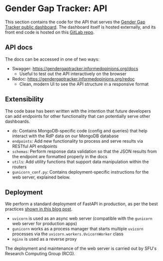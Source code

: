 # Gender Gap Tracker: API

This section contains the code for the API that serves the [Gender Gap Tracker public dashboard](https://gendergaptracker.informedopinions.org/). The dashboard itself is hosted externally, and its front end code is hosted on this [GitLab repo](https://gitlab.com/client-transfer-group/gender-gap-tracker).

## API docs

The docs can be accessed in one of two ways:

* Swagger: https://gendergaptracker.informedopinions.org/docs
  * Useful to test out the API interactively on the browser
* Redoc: https://gendergaptracker.informedopinions.org/redoc
  * Clean, modern UI to see the API structure in a responsive format

## Extensibility

The code base has been written with the intention that future developers can add endpoints for other functionality that can potentially serve other dashboards.

* `db`: Contains MongoDB-specific code (config and queries) that help interact with the RdP data on our MongoDB database
* `endpoints`: Add new functionality to process and serve results via RESTful API endpoints
* `schemas`: Perform response data validation so that the JSON results from the endpoint are formatted properly in the docs
* `utils`: Add utility functions that support data manipulation within the routers
* `gunicorn_conf.py`: Contains deployment-specific instructions for the web server, explained below.

## Deployment

We perform a standard deployment of FastAPI in production, as per the best practices [shown in this blog post](https://www.vultr.com/docs/how-to-deploy-fastapi-applications-with-gunicorn-and-nginx-on-ubuntu-20-04/).

* `uvicorn` is used as an async web server (compatible with the `gunicorn` web server for production apps)
* `gunicorn` works as a process manager that starts multiple `uvicorn` processes via the `uvicorn.workers.UvicornWorker` class
* `nginx` is used as a reverse proxy

The deployment and maintenance of the web server is carried out by SFU's Research Computing Group (RCG).



